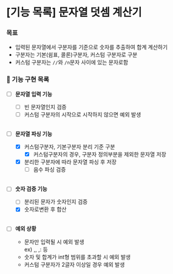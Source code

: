 # [기능 목록] 문자열 덧셈 계산기
### 목표
- 입력된 문자열에서 구분자를 기준으로 숫자를 추출하여 합계 계산하기
- 구분자는 기본(쉼표, 콜론)구분자, 커스텀 구분자로 구분
- 커스텀 구분자는 `//`와 `/n`문자 사이에 있는 문자로함

### 📓 기능 구현 목록
- [ ] **문자열 입력 기능**
  - [ ] 빈 문자열인지 검증
  - [ ] 커스텀 구분자의 시작으로 시작하지 않으면 예외 발생
  
  <br>

- [ ] **문자열 파싱 기능**
  - [x] 커스텀구분자, 기본구분자 분리 기준 구분
    - [x] 커스텀구분자의 경우, 구분자 정의부분을 제외한 문자열 저장
  - [x] 분리한 구분자에 따라 문자열 파싱 후 저장
    - [ ] 음수 파싱 검증
    
    <br>
    
- [ ] **숫자 검증 기능**
  - [ ] 분리된 문자가 숫자인지 검증
  - [x] 숫자로변환 후 합산

  <br>

- [ ] **예외 상황**
  - 문자만 입력될 시 예외 발생 
  <br>ex) ,, ,: 등
  - 숫자 및 합계가 int형 범위를 초과할 시 예외 발생
  - 커스텀 구분자가 2글자 이상일 경우 예외 발생